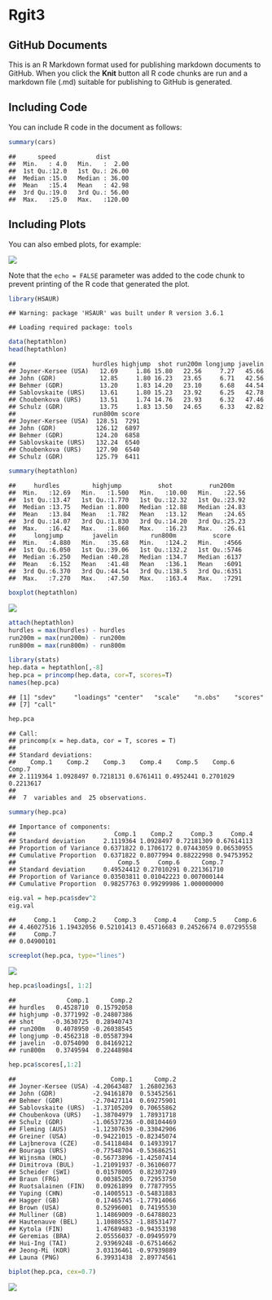 Rgit3
================

GitHub Documents
----------------

This is an R Markdown format used for publishing markdown documents to GitHub. When you click the **Knit** button all R code chunks are run and a markdown file (.md) suitable for publishing to GitHub is generated.

Including Code
--------------

You can include R code in the document as follows:

``` r
summary(cars)
```

    ##      speed           dist       
    ##  Min.   : 4.0   Min.   :  2.00  
    ##  1st Qu.:12.0   1st Qu.: 26.00  
    ##  Median :15.0   Median : 36.00  
    ##  Mean   :15.4   Mean   : 42.98  
    ##  3rd Qu.:19.0   3rd Qu.: 56.00  
    ##  Max.   :25.0   Max.   :120.00

Including Plots
---------------

You can also embed plots, for example:

![](Rgit3_files/figure-markdown_github/pressure-1.png)

Note that the `echo = FALSE` parameter was added to the code chunk to prevent printing of the R code that generated the plot.

``` r
library(HSAUR)
```

    ## Warning: package 'HSAUR' was built under R version 3.6.1

    ## Loading required package: tools

``` r
data(heptathlon)
head(heptathlon)
```

    ##                     hurdles highjump  shot run200m longjump javelin
    ## Joyner-Kersee (USA)   12.69     1.86 15.80   22.56     7.27   45.66
    ## John (GDR)            12.85     1.80 16.23   23.65     6.71   42.56
    ## Behmer (GDR)          13.20     1.83 14.20   23.10     6.68   44.54
    ## Sablovskaite (URS)    13.61     1.80 15.23   23.92     6.25   42.78
    ## Choubenkova (URS)     13.51     1.74 14.76   23.93     6.32   47.46
    ## Schulz (GDR)          13.75     1.83 13.50   24.65     6.33   42.82
    ##                     run800m score
    ## Joyner-Kersee (USA)  128.51  7291
    ## John (GDR)           126.12  6897
    ## Behmer (GDR)         124.20  6858
    ## Sablovskaite (URS)   132.24  6540
    ## Choubenkova (URS)    127.90  6540
    ## Schulz (GDR)         125.79  6411

``` r
summary(heptathlon)
```

    ##     hurdles         highjump          shot          run200m     
    ##  Min.   :12.69   Min.   :1.500   Min.   :10.00   Min.   :22.56  
    ##  1st Qu.:13.47   1st Qu.:1.770   1st Qu.:12.32   1st Qu.:23.92  
    ##  Median :13.75   Median :1.800   Median :12.88   Median :24.83  
    ##  Mean   :13.84   Mean   :1.782   Mean   :13.12   Mean   :24.65  
    ##  3rd Qu.:14.07   3rd Qu.:1.830   3rd Qu.:14.20   3rd Qu.:25.23  
    ##  Max.   :16.42   Max.   :1.860   Max.   :16.23   Max.   :26.61  
    ##     longjump        javelin         run800m          score     
    ##  Min.   :4.880   Min.   :35.68   Min.   :124.2   Min.   :4566  
    ##  1st Qu.:6.050   1st Qu.:39.06   1st Qu.:132.2   1st Qu.:5746  
    ##  Median :6.250   Median :40.28   Median :134.7   Median :6137  
    ##  Mean   :6.152   Mean   :41.48   Mean   :136.1   Mean   :6091  
    ##  3rd Qu.:6.370   3rd Qu.:44.54   3rd Qu.:138.5   3rd Qu.:6351  
    ##  Max.   :7.270   Max.   :47.50   Max.   :163.4   Max.   :7291

``` r
boxplot(heptathlon)
```

![](Rgit3_files/figure-markdown_github/unnamed-chunk-1-1.png)

``` r
attach(heptathlon)
hurdles = max(hurdles) - hurdles
run200m = max(run200m) - run200m
run800m = max(run800m) - run800m

library(stats)
hep.data = heptathlon[,-8]
hep.pca = princomp(hep.data, cor=T, scores=T)
names(hep.pca)
```

    ## [1] "sdev"     "loadings" "center"   "scale"    "n.obs"    "scores"  
    ## [7] "call"

``` r
hep.pca
```

    ## Call:
    ## princomp(x = hep.data, cor = T, scores = T)
    ## 
    ## Standard deviations:
    ##    Comp.1    Comp.2    Comp.3    Comp.4    Comp.5    Comp.6    Comp.7 
    ## 2.1119364 1.0928497 0.7218131 0.6761411 0.4952441 0.2701029 0.2213617 
    ## 
    ##  7  variables and  25 observations.

``` r
summary(hep.pca)
```

    ## Importance of components:
    ##                           Comp.1    Comp.2     Comp.3     Comp.4
    ## Standard deviation     2.1119364 1.0928497 0.72181309 0.67614113
    ## Proportion of Variance 0.6371822 0.1706172 0.07443059 0.06530955
    ## Cumulative Proportion  0.6371822 0.8077994 0.88222998 0.94753952
    ##                            Comp.5     Comp.6      Comp.7
    ## Standard deviation     0.49524412 0.27010291 0.221361710
    ## Proportion of Variance 0.03503811 0.01042223 0.007000144
    ## Cumulative Proportion  0.98257763 0.99299986 1.000000000

``` r
eig.val = hep.pca$sdev^2
eig.val
```

    ##     Comp.1     Comp.2     Comp.3     Comp.4     Comp.5     Comp.6 
    ## 4.46027516 1.19432056 0.52101413 0.45716683 0.24526674 0.07295558 
    ##     Comp.7 
    ## 0.04900101

``` r
screeplot(hep.pca, type="lines")
```

![](Rgit3_files/figure-markdown_github/unnamed-chunk-1-2.png)

``` r
hep.pca$loadings[, 1:2]
```

    ##              Comp.1      Comp.2
    ## hurdles   0.4528710  0.15792058
    ## highjump -0.3771992 -0.24807386
    ## shot     -0.3630725  0.28940743
    ## run200m   0.4078950 -0.26038545
    ## longjump -0.4562318 -0.05587394
    ## javelin  -0.0754090  0.84169212
    ## run800m   0.3749594  0.22448984

``` r
hep.pca$scores[,1:2]
```

    ##                          Comp.1      Comp.2
    ## Joyner-Kersee (USA) -4.20643487  1.26802363
    ## John (GDR)          -2.94161870  0.53452561
    ## Behmer (GDR)        -2.70427114  0.69275901
    ## Sablovskaite (URS)  -1.37105209  0.70655862
    ## Choubenkova (URS)   -1.38704979  1.78931718
    ## Schulz (GDR)        -1.06537236 -0.08104469
    ## Fleming (AUS)       -1.12307639 -0.33042906
    ## Greiner (USA)       -0.94221015 -0.82345074
    ## Lajbnerova (CZE)    -0.54118484  0.14933917
    ## Bouraga (URS)       -0.77548704 -0.53686251
    ## Wijnsma (HOL)       -0.56773896 -1.42507414
    ## Dimitrova (BUL)     -1.21091937 -0.36106077
    ## Scheider (SWI)       0.01578005  0.82307249
    ## Braun (FRG)          0.00385205  0.72953750
    ## Ruotsalainen (FIN)   0.09261899  0.77877955
    ## Yuping (CHN)        -0.14005513 -0.54831883
    ## Hagger (GB)          0.17465745 -1.77914066
    ## Brown (USA)          0.52996001  0.74195530
    ## Mulliner (GB)        1.14869009 -0.64788023
    ## Hautenauve (BEL)     1.10808552 -1.88531477
    ## Kytola (FIN)         1.47689483 -0.94353198
    ## Geremias (BRA)       2.05556037 -0.09495979
    ## Hui-Ing (TAI)        2.93969248 -0.67514662
    ## Jeong-Mi (KOR)       3.03136461 -0.97939889
    ## Launa (PNG)          6.39931438  2.89774561

``` r
biplot(hep.pca, cex=0.7)
```

![](Rgit3_files/figure-markdown_github/unnamed-chunk-1-3.png)
